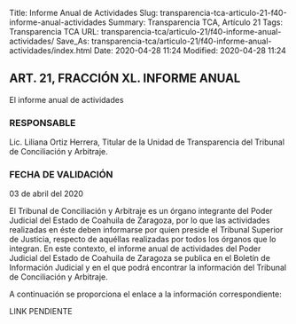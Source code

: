 Title: Informe Anual de Actividades
Slug: transparencia-tca-articulo-21-f40-informe-anual-actividades
Summary: Transparencia TCA, Artículo 21
Tags: Transparencia TCA
URL: transparencia-tca/articulo-21/f40-informe-anual-actividades/
Save_As: transparencia-tca/articulo-21/f40-informe-anual-actividades/index.html
Date: 2020-04-28 11:24
Modified: 2020-04-28 11:24


## ART. 21, FRACCIÓN XL. INFORME ANUAL

El informe anual de actividades


### RESPONSABLE

Lic. Liliana Ortiz Herrera, Titular de la Unidad de Transparencia del Tribunal de Conciliación y Arbitraje.


### FECHA DE VALIDACIÓN

03 de abril del 2020


El Tribunal de Conciliación y Arbitraje es un órgano integrante del Poder Judicial del Estado de Coahuila de Zaragoza, por lo que las actividades realizadas en éste deben informarse por quien preside el Tribunal Superior de Justicia, respecto de aquéllas realizadas por todos los órganos que lo integran. En este contexto, el informe anual de actividades del Poder Judicial del Estado de Coahuila de Zaragoza se publica en el Boletín de Información Judicial y en el que podrá encontrar la información del Tribunal de Conciliación y Arbitraje.

A continuación se proporciona el enlace a la información correspondiente:

LINK PENDIENTE




